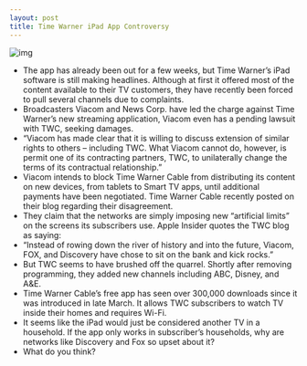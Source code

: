 ```yaml
---
layout: post
title: Time Warner iPad App Controversy
---
```

![img](http://media.idownloadblog.com/wp-content/uploads/2011/04/twc-ipad.jpg)
* The app has already been out for a few weeks, but Time Warner’s iPad software is still making headlines. Although at first it offered most of the content available to their TV customers, they have recently been forced to pull several channels due to complaints.
* Broadcasters Viacom and News Corp. have led the charge against Time Warner’s new streaming application, Viacom even has a pending lawsuit with TWC, seeking damages.
* “Viacom has made clear that it is willing to discuss extension of similar rights to others – including TWC. What Viacom cannot do, however, is permit one of its contracting partners, TWC, to unilaterally change the terms of its contractual relationship.”
* Viacom intends to block Time Warner Cable from distributing its content on new devices, from tablets to Smart TV apps, until additional payments have been negotiated. Time Warner Cable recently posted on their blog regarding their disagreement.
* They claim that the networks are simply imposing new “artificial limits” on the screens its subscribers use. Apple Insider quotes the TWC blog as saying:
* “Instead of rowing down the river of history and into the future, Viacom, FOX, and Discovery have chose to sit on the bank and kick rocks.”
* But TWC seems to have brushed off the quarrel. Shortly after removing programming, they added new channels including ABC, Disney, and A&E.
* Time Warner Cable’s free app has seen over 300,000 downloads since it was introduced in late March. It allows TWC subscribers to watch TV inside their homes and requires Wi-Fi.
* It seems like the iPad would just be considered another TV in a household. If the app only works in subscriber’s households, why are networks like Discovery and Fox so upset about it?
* What do you think?

